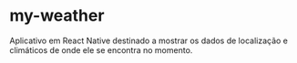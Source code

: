 # my-weather
Aplicativo em React Native destinado a mostrar os dados de localização e climáticos de onde ele se encontra no momento.
